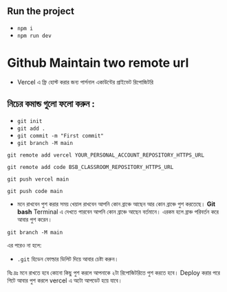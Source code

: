 ##    Run the project

- `npm i`
- `npm run dev`



# Github Maintain two remote url

- Vercel এ ফ্রি হোস্ট করার জন্য পার্সনাল একাউন্টের প্রাইভেট রিপোজিটরি 
## নিচের কমান্ড গুলো ফলো করুন :


- `git init`
- `git add .`
- `git commit -m "First commit"`
- `git branch -M main`

```
git remote add vercel YOUR_PERSONAL_ACCOUNT_REPOSITORY_HTTPS_URL

```

```
git remote add code BSB_CLASSROOM_REPOSITORY_HTTPS_URL

```

```
git push vercel main

```

```
git push code main

```

- মনে রাখবেন পুশ করার সময় খেয়াল রাখবেন আপনি কোন ব্রাঞ্চে আছেন আর কোন ব্রাঞ্চে পুশ করতেছে। **Git bash** Terminal এ দেখতে পারবেন আপনি কোন ব্রাঞ্চে আছেন বর্তমানে।
এরকম হলে ব্রাঞ্চ পরিবর্তন করে আবার পুশ করেন।

```
git branch -M main

```

এর পরেও না হলে:

- `.git` হিডেন ফোল্ডার ডিলিট দিয়ে আবার চেষ্টা করুন।

বিঃ দ্রঃ মনে রাখতে হবে কোনো কিছু পুশ করলে আপনাকে ২টা রিপোজিটরিতে পুশ করতে হবে। Deploy করার পরে গিটে আবার পুশ করলে vercel এ অটো আপডেট হয়ে যাবে।